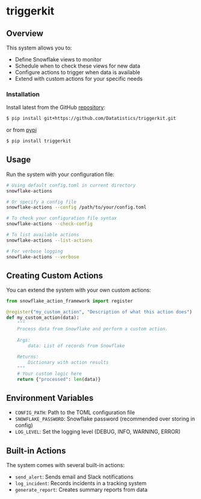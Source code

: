 # triggerkit


<!-- WARNING: THIS FILE WAS AUTOGENERATED! DO NOT EDIT! -->

## Overview

This system allows you to:

- Define Snowflake views to monitor
- Schedule when to check these views for new data
- Configure actions to trigger when data is available
- Extend with custom actions for your specific needs

### Installation

Install latest from the GitHub
[repository](https://github.com/Datatistics/triggerkit):

``` sh
$ pip install git+https://github.com/Datatistics/triggerkit.git
```

or from [pypi](https://pypi.org/project/triggerkit/)

``` sh
$ pip install triggerkit
```

## Usage

Run the system with your configuration file:

``` bash
# Using default config.toml in current directory
snowflake-actions

# Or specify a config file
snowflake-actions --config /path/to/your/config.toml

# To check your configuration file syntax
snowflake-actions --check-config

# To list available actions
snowflake-actions --list-actions

# For verbose logging
snowflake-actions --verbose
```

## Creating Custom Actions

You can extend the system with your own custom actions:

``` python
from snowflake_action_framework import register

@register("my_custom_action", "Description of what this action does")
def my_custom_action(data):
    """
    Process data from Snowflake and perform a custom action.
    
    Args:
        data: List of records from Snowflake
        
    Returns:
        Dictionary with action results
    """
    # Your custom logic here
    return {"processed": len(data)}
```

## Environment Variables

- `CONFIG_PATH`: Path to the TOML configuration file
- `SNOWFLAKE_PASSWORD`: Snowflake password (recommended over storing in
  config)
- `LOG_LEVEL`: Set the logging level (DEBUG, INFO, WARNING, ERROR)

## Built-in Actions

The system comes with several built-in actions:

- `send_alert`: Sends email and Slack notifications
- `log_incident`: Records incidents in a tracking system
- `generate_report`: Creates summary reports from data
